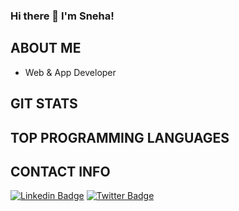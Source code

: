 ### Hi there 👋 I'm Sneha!

<!--
**Sneha2351/Sneha2351** is a ✨ _special_ ✨ repository because its `README.md` (this file) appears on your GitHub profile.

Here are some ideas to get you started:

- 🔭 I’m currently working on ...
- 🌱 I’m currently learning ...
- 👯 I’m looking to collaborate on ...
- 🤔 I’m looking for help with ...
- 💬 Ask me about ...
- 📫 How to reach me: ...
- 😄 Pronouns: ...
- ⚡ Fun fact: ...
-->
## ABOUT ME
- Web & App Developer

## GIT STATS

## TOP PROGRAMMING LANGUAGES

## CONTACT INFO
[![Linkedin Badge](https://img.shields.io/badge/-Linkedin-blue?style=plastic-square&logo=Linkedin&logoColor=white&link=https://www.linkedin.com/in/sneha-sharma-0b1877190/)](https://www.linkedin.com/in/sneha-sharma-0b1877190/)
[![Twitter Badge](https://img.shields.io/badge/-Twitter-1ca0f1?style=flat-square&labelColor=1ca0f1&logo=twitter&logoColor=white&link=https://twitter.com/SnehaSh33867594)](https://twitter.com/SnehaSh33867594)
